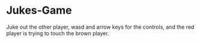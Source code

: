 # Jukes-Game
Juke out the other player, wasd and arrow keys for the controls, and the red player is trying to touch the brown player.
